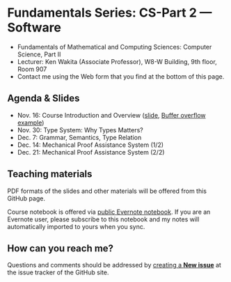 # Fundamentals Series: CS-Part 2 — Software
- Fundamentals of Mathematical and Computing Sciences: Computer Science, Part II
- Lecturer: Ken Wakita (Associate Professor), W8-W Building, 9th floor, Room 907
- Contact me using the Web form that you find at the bottom of this page.

## Agenda & Slides

- Nov. 16: Course Introduction and Overview ([slide](https://github.com/wakita/fmcs2015/blob/master/kw1.pdf), [Buffer overflow example](https://github.com/wakita/fmcs2015/blob/master/1130/))
- Nov. 30: Type System: Why Types Matters?
- Dec. 7: Grammar, Semantics, Type Relation
- Dec. 14: Mechanical Proof Assistance System (1/2)
- Dec. 21: Mechanical Proof Assistance System (2/2)

## Teaching materials

PDF formats of the slides and other materials will be offered from this GitHub page.

Course notebook is offered via [public Evernote notebook](https://www.evernote.com/pub/kwakita/2015-fmcs-pub).  If you are an Evernote user, please subscribe to this notebook and my notes will automatically imported to yours when you sync.

## How can you reach me?

Questions and comments should be addressed by [creating a **New issue**](https://github.com/wakita/fmcs2015/issues) at the issue tracker of the GitHub site.
